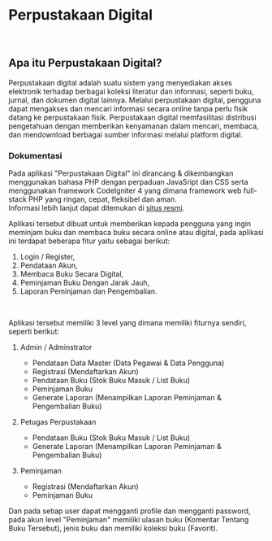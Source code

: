 # Perpustakaan Digital

<br>

## Apa itu Perpustakaan Digital?

Perpustakaan digital adalah suatu sistem yang menyediakan akses elektronik terhadap berbagai koleksi literatur dan informasi, seperti buku, jurnal, dan dokumen digital lainnya. Melalui perpustakaan digital, pengguna dapat mengakses dan mencari informasi secara online tanpa perlu fisik datang ke perpustakaan fisik. Perpustakaan digital memfasilitasi distribusi pengetahuan dengan memberikan kenyamanan dalam mencari, membaca, dan mendownload berbagai sumber informasi melalui platform digital.

### Dokumentasi

Pada aplikasi "Perpustakaan Digital" ini dirancang & dikembangkan menggunakan bahasa PHP dengan perpaduan JavaSript dan CSS serta menggunakan framework CodeIgniter 4 yang dimana framework web full-stack PHP yang ringan, cepat, fleksibel dan aman. <br>
Informasi lebih lanjut dapat ditemukan di [situs resmi](http://codeigniter.com). 

Aplikasi tersebut dibuat untuk memberikan kepada pengguna yang ingin meminjam buku dan membaca buku secara online atau digital, pada aplikasi ini terdapat beberapa fitur yaitu sebagai berikut:
1. Login / Register,
2. Pendataan Akun,
3. Membaca Buku Secara Digital,
4. Peminjaman Buku Dengan Jarak Jauh,
5. Laporan Peminjaman dan Pengembalian.

<br>

Aplikasi tersebut memiliki 3 level yang dimana memiliki fiturnya sendiri, seperti berikut:
1. Admin / Adminstrator
   - Pendataan Data Master (Data Pegawai & Data Pengguna)
   - Registrasi (Mendaftarkan Akun)
   - Pendataan Buku (Stok Buku Masuk / List Buku)
   - Peminjaman Buku
   - Generate Laporan (Menampilkan Laporan Peminjaman & Pengembalian Buku)
     
2. Petugas Perpustakaan
   - Pendataan Buku (Stok Buku Masuk / List Buku)
   - Generate Laporan (Menampilkan Laporan Peminjaman & Pengembalian Buku)

3. Peminjaman
   - Registrasi (Mendaftarkan Akun)
   - Peminjaman Buku
  
Dan pada setiap user dapat mengganti profile dan mengganti password, pada akun level "Peminjaman" memiliki ulasan buku (Komentar Tentang Buku Tersebut), jenis buku dan memiliki koleksi buku (Favorit). 
